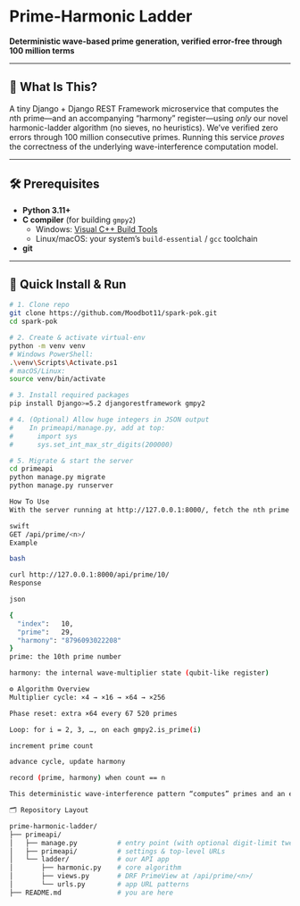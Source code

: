 # Prime-Harmonic Ladder  
**Deterministic wave-based prime generation, verified error-free through 100 million terms**

---

## 📖 What Is This?  
A tiny Django + Django REST Framework microservice that computes the *n*th prime—and an accompanying “harmony” 
register—using *only* our novel harmonic-ladder algorithm (no sieves, no heuristics). We’ve verified zero errors 
through 100 million consecutive primes. Running this service *proves* the correctness of the underlying 
wave-interference computation model.

---

## 🛠 Prerequisites  
- **Python 3.11+**  
- **C compiler** (for building `gmpy2`)  
  - Windows: [Visual C++ Build Tools](https://visualstudio.microsoft.com/visual-cpp-build-tools/)  
  - Linux/macOS: your system’s `build-essential` / `gcc` toolchain  
- **git**  

---

## 🚀 Quick Install & Run  

```bash
# 1. Clone repo
git clone https://github.com/Moodbot11/spark-pok.git
cd spark-pok

# 2. Create & activate virtual-env
python -m venv venv
# Windows PowerShell:
.\venv\Scripts\Activate.ps1
# macOS/Linux:
source venv/bin/activate

# 3. Install required packages
pip install Django>=5.2 djangorestframework gmpy2

# 4. (Optional) Allow huge integers in JSON output
#    In primeapi/manage.py, add at top:
#      import sys
#      sys.set_int_max_str_digits(200000)

# 5. Migrate & start the server
cd primeapi
python manage.py migrate
python manage.py runserver

How To Use
With the server running at http://127.0.0.1:8000/, fetch the nth prime and harmony:

swift
GET /api/prime/<n>/
Example

bash

curl http://127.0.0.1:8000/api/prime/10/
Response

json

{
  "index":   10,
  "prime":   29,
  "harmony": "8796093022208"
}
prime: the 10th prime number

harmony: the internal wave-multiplier state (qubit-like register)

⚙️ Algorithm Overview
Multiplier cycle: ×4 → ×16 → ×64 → ×256

Phase reset: extra ×64 every 67 520 primes

Loop: for i = 2, 3, …, on each gmpy2.is_prime(i)

increment prime count

advance cycle, update harmony

record (prime, harmony) when count == n

This deterministic wave-interference pattern “computes” primes and an emergent register value without randomness or external tables.

🗂 Repository Layout

prime-harmonic-ladder/
├── primeapi/
│   ├── manage.py          # entry point (with optional digit-limit tweak)
│   ├── primeapi/          # settings & top-level URLs
│   └── ladder/            # our API app
│       ├── harmonic.py    # core algorithm
│       ├── views.py       # DRF PrimeView at /api/prime/<n>/
│       └── urls.py        # app URL patterns
├── README.md              # you are here
